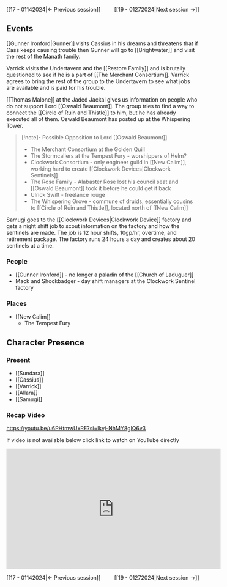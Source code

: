 [[17 - 01142024|← Previous session]] <span style="float: right;">[[19 - 01272024|Next session →]]</span>

## Events
[[Gunner Ironford|Gunner]] visits Cassius in his dreams and threatens that if Cass keeps causing trouble then Gunner will go to [[Brightwater]] and visit the rest of the Manath family.

Varrick visits the Undertavern and the [[Restore Family]] and is brutally questioned to see if he is a part of [[The Merchant Consortium]]. Varrick agrees to bring the rest of the group to the Undertavern to see what jobs are available and is paid for his trouble.

[[Thomas Malone]] at the Jaded Jackal gives us information on people who do not support Lord [[Oswald Beaumont]]. The group tries to find a way to connect the [[Circle of Ruin and Thistle]] to him, but he has already executed all of them. Oswald Beaumont has posted up at the Whispering Tower.

> [!note]- Possible Opposition to Lord [[Oswald Beaumont]]   
> - The Merchant Consortium at the Golden Quill
> - The Stormcallers at the Tempest Fury - worshippers of Helm?
> - Clockwork Consortium - only engineer guild in [[New Calim]], working hard to create [[Clockwork Devices|Clockwork Sentinels]]
> - The Rose Family - Alabaster Rose lost his council seat and [[Oswald Beaumont]] took it before he could get it back
> - Ulrick Swift - freelance rouge
> - The Whispering Grove - commune of druids, essentially cousins to [[Circle of Ruin and Thistle]], located north of [[New Calim]] 

Samugi goes to the [[Clockwork Devices|Clockwork Device]] factory and gets a night shift job to scout information on the factory and how the sentinels are made. The job is 12 hour shifts, 10gp/hr, overtime, and retirement package. The factory runs 24 hours a day and creates about 20 sentinels at a time.

### People
- [[Gunner Ironford]] - no longer a paladin of the [[Church of Laduguer]] 
- Mack and Shockbadger - day shift managers at the Clockwork Sentinel factory

### Places 
- [[New Calim]] 
	- The Tempest Fury

## Character Presence 
### Present
- [[Sundara]] 
- [[Cassius]] 
- [[Varrick]] 
- [[Allara]] 
- [[Samugi]] 

### Recap Video

https://youtu.be/u6PHtmwUxRE?si=lkvj-NhMY8glQ6v3

If video is not available below click link to watch on YouTube directly

<iframe width="560" height="315" src="https://www.youtube.com/embed/u6PHtmwUxRE?si=HV6XhLO6HR1hXmCX" title="YouTube video player" frameborder="0" allow="accelerometer; autoplay; clipboard-write; encrypted-media; gyroscope; picture-in-picture; web-share" referrerpolicy="strict-origin-when-cross-origin" allowfullscreen></iframe>

[[17 - 01142024|← Previous session]] <span style="float: right;">[[19 - 01272024|Next session →]]</span>